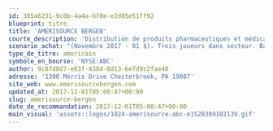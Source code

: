```yaml
---
id: 305a6231-9c0b-4a4a-bf0e-e2d85e51ff92
blueprint: titre
title: 'AMERISOURCE BERGEN'
courte_description: 'Distribution de produits pharmaceutiques et médicaux'
scenario_achat: "(Novembre 2017 - 81 $). Trois joueurs dans secteur. Barrières à l'entrée élevées : économies d'échelle, réglementation, relations clients, réseau national dessert clients nationaux. Difficile de vendre directement aux consommateurs = prescriptions et plusieurs payeurs. Plus gros client Walgreen = 30 % des revenus mais celle-ci possède 26 % des actions. 2ème = Express Scripts 16 %, entente renouvelée 5 ans. Bilan solide. Dégage flux de trésorerie libres substantiels. Place pour acquisitions. Direction possède 2,9 M d'actions. Titre déprimé = Amazon. Mérite probablement escompte par rapport au marché."
type_de_titre: americain
symbole_en_bourse: 'NYSE:ABC'
author: 9c87d8d7-e83f-438d-8d13-6efd9c2fae40
adresse: '1300 Morris Drive Chesterbrook, PA 19087'
site_web: www.amerisourcebergen.com
updated_at: 2017-12-01T05:00:47+00:00
slug: amerisource-bergen
date_de_recommandation: 2017-12-01T05:00:47+00:00
main_visual: 'assets::logos/1024-amerisource-abc-e1528309102139.gif'
---
```

